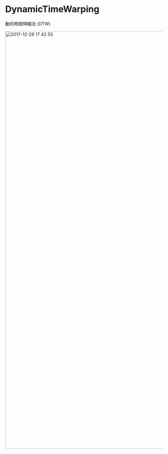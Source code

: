# DynamicTimeWarping

動的時間伸縮法 (DTW)

<img width="1337" alt="2017-12-29 17 42 55" src="https://user-images.githubusercontent.com/26996041/34433058-c9e05196-ecbf-11e7-953b-c2f5322ff334.png">
